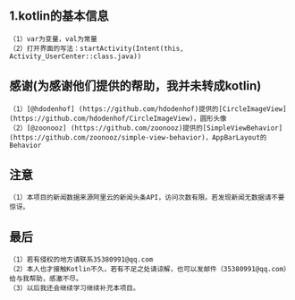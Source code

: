 ## 1.kotlin的基本信息
    （1）var为变量，val为常量
    （2）打开界面的写法：startActivity(Intent(this, Activity_UserCenter::class.java))
## 感谢(为感谢他们提供的帮助，我并未转成kotlin)
    （1）[@hdodenhof] (https://github.com/hdodenhof)提供的[CircleImageView] (https://github.com/hdodenhof/CircleImageView)，圆形头像
    （2）[@zoonooz] (https://github.com/zoonooz)提供的[SimpleViewBehavior] (https://github.com/zoonooz/simple-view-behavior)，AppBarLayout的Behavior
## 注意
    （1）本项目的新闻数据来源阿里云的新闻头条API，访问次数有限。若发现新闻无数据请不要惊讶。
## 最后
    （1）若有侵权的地方请联系35380991@qq.com
    （2）本人也才接触Kotlin不久，若有不足之处请谅解，也可以发邮件（35380991@qq.com）给与我帮助，感激不尽。
    （3）以后我还会继续学习继续补充本项目。